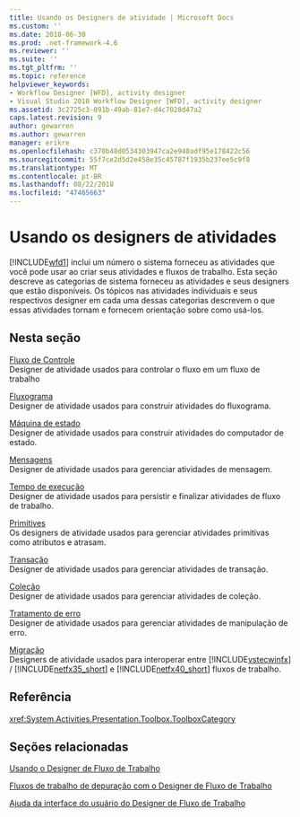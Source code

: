 ```yaml
---
title: Usando os Designers de atividade | Microsoft Docs
ms.custom: ''
ms.date: 2018-06-30
ms.prod: .net-framework-4.6
ms.reviewer: ''
ms.suite: ''
ms.tgt_pltfrm: ''
ms.topic: reference
helpviewer_keywords:
- Workflow Designer [WFD], activity designer
- Visual Studio 2010 Workflow Designer [WFD], activity designer
ms.assetid: 3c2725c3-091b-49ab-81e7-d4c7028d47a2
caps.latest.revision: 9
author: gewarren
ms.author: gewarren
manager: erikre
ms.openlocfilehash: c370b48d0534303947ca2e940adf95e178422c56
ms.sourcegitcommit: 55f7ce2d5d2e458e35c45787f1935b237ee5c9f8
ms.translationtype: MT
ms.contentlocale: pt-BR
ms.lasthandoff: 08/22/2018
ms.locfileid: "47465663"
---
```

# <a name="using-the-activity-designers"></a>Usando os designers de atividades
[!INCLUDE[wfd1](../includes/wfd1-md.md)] inclui um número o sistema forneceu as atividades que você pode usar ao criar seus atividades e fluxos de trabalho. Esta seção descreve as categorias de sistema forneceu as atividades e seus designers que estão disponíveis. Os tópicos nas atividades individuais e seus respectivos designer em cada uma dessas categorias descrevem o que essas atividades tornam e fornecem orientação sobre como usá-los.  
  
## <a name="in-this-section"></a>Nesta seção  
 [Fluxo de Controle](../workflow-designer/control-flow-activity-designers.md)  
 Designer de atividade usados para controlar o fluxo em um fluxo de trabalho  
  
 [Fluxograma](../workflow-designer/flowchart-activity-designers.md)  
 Designer de atividade usados para construir atividades do fluxograma.  
  
 [Máquina de estado](../workflow-designer/state-machine-activity-designers.md)  
 Designer de atividade usados para construir atividades do computador de estado.  
  
 [Mensagens](../workflow-designer/messaging-activity-designers.md)  
 Designer de atividade usados para gerenciar atividades de mensagem.  
  
 [Tempo de execução](../workflow-designer/runtime-activity-designers.md)  
 Designer de atividade usados para persistir e finalizar atividades de fluxo de trabalho.  
  
 [Primitives](../workflow-designer/primitives-activity-designers.md)  
 Os designers de atividade usados para gerenciar atividades primitivas como atributos e atrasam.  
  
 [Transação](../workflow-designer/transaction-activity-designers.md)  
 Designer de atividade usados para gerenciar atividades de transação.  
  
 [Coleção](../workflow-designer/collection-activity-designers.md)  
 Designer de atividade usados para gerenciar atividades de coleção.  
  
 [Tratamento de erro](../workflow-designer/error-handling-activity-designers.md)  
 Designer de atividade usados para gerenciar atividades de manipulação de erro.  
  
 [Migração](../workflow-designer/migration-activity-designers.md)  
 Designers de atividade usados para interoperar entre [!INCLUDE[vstecwinfx](../includes/vstecwinfx-md.md)] / [!INCLUDE[netfx35_short](../includes/netfx35-short-md.md)] e [!INCLUDE[netfx40_short](../includes/netfx40-short-md.md)] fluxos de trabalho.  
  
## <a name="reference"></a>Referência  
 <xref:System.Activities.Presentation.Toolbox.ToolboxCategory>  
  
## <a name="related-sections"></a>Seções relacionadas  
 [Usando o Designer de Fluxo de Trabalho](../workflow-designer/using-the-workflow-designer.md)  
  
 [Fluxos de trabalho de depuração com o Designer de Fluxo de Trabalho](../workflow-designer/debugging-workflows-with-the-workflow-designer.md)  
  
 [Ajuda da interface do usuário do Designer de Fluxo de Trabalho](../workflow-designer/workflow-designer-ui-help.md)